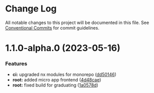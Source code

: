 # Change Log

All notable changes to this project will be documented in this file.
See [Conventional Commits](https://conventionalcommits.org) for commit guidelines.

# 1.1.0-alpha.0 (2023-05-16)

### Features

-   **ci:** upgraded nx modules for monorepo ([dd50146](https://github.com/inscriptors/neuro-nexus/commit/dd5014686e876fd94f94c7cc2d86cbe5aa8f468f))
-   **root:** added micro app frontend ([4d48cae](https://github.com/inscriptors/neuro-nexus/commit/4d48cae8d433ec8aed441ce7a24427ce57fc0b84))
-   **root:** fixed build for graduating ([1a0578d](https://github.com/inscriptors/neuro-nexus/commit/1a0578dd3bc04f382559e58e5a27325a15fbd4bd))
